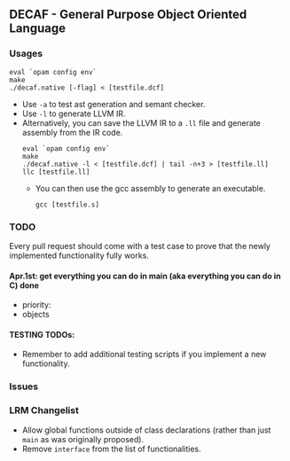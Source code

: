 ## DECAF - General Purpose Object Oriented Language

### Usages
```
eval `opam config env`
make
./decaf.native [-flag] < [testfile.dcf]
```
* Use `-a` to test ast generation and semant checker.
* Use `-l` to generate LLVM IR.
* Alternatively, you can save the LLVM IR to a `.ll` file and generate assembly from the IR code.
  ```
  eval `opam config env`
  make
  ./decaf.native -l < [testfile.dcf] | tail -n+3 > [testfile.ll]
  llc [testfile.ll]
  ```
  * You can then use the gcc assembly to generate an executable.
    ```
    gcc [testfile.s]
    ```

### TODO
Every pull request should come with a test case to prove that the newly implemented functionality fully works.

#### Apr.1st: get everything you can do in main (aka everything you can do in C) done
* priority:
* objects

#### TESTING TODOs:
* Remember to add additional testing scripts if you implement a new functionality.

### Issues

### LRM Changelist
* Allow global functions outside of class declarations (rather than just `main` as was originally proposed).
* Remove `interface` from the list of functionalities.
